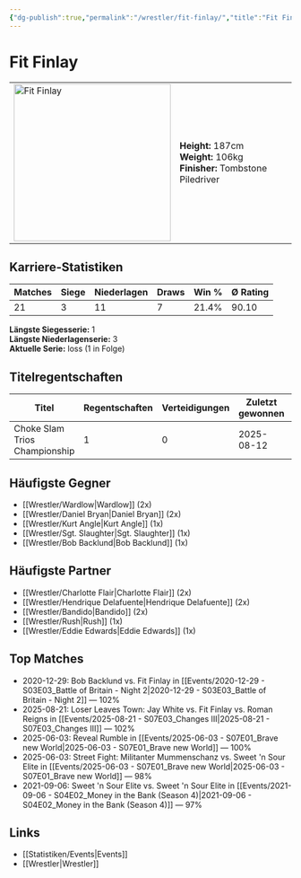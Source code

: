 ```yaml
---
{"dg-publish":true,"permalink":"/wrestler/fit-finlay/","title":"Fit Finlay","tags":["wrestler"],"noteIcon":""}
---
```



# Fit Finlay

<table>
        <tr>
        <td><img src="https://github.com/CptSpaulding1980/choke-slam-wrestling/releases/download/images/Fit_Finlay.png" width="280" alt="Fit Finlay"></td>
        <td>
        <b>Height:</b> 187cm<br>
        <b>Weight:</b> 106kg<br>
        <b>Finisher:</b> Tombstone Piledriver<br>
        </td>
        </tr>
        </table>
        
## Karriere-Statistiken

| Matches | Siege | Niederlagen | Draws | Win % | Ø Rating |
|---------|-------|-------------|-------|-------|-----------|
| 21 | 3 | 11 | 7 | 21.4% | 90.10 |

**Längste Siegesserie:** 1<br>**Längste Niederlagenserie:** 3<br>**Aktuelle Serie:** loss (1 in Folge)

## Titelregentschaften
| Titel | Regentschaften | Verteidigungen | Zuletzt gewonnen | Aktuell |
|-------|---------------|----------------|------------------|---------|
| Choke Slam Trios Championship | 1 | 0 | 2025-08-12 |  |


## Häufigste Gegner
- [[Wrestler/Wardlow\|Wardlow]] (2x)
- [[Wrestler/Daniel Bryan\|Daniel Bryan]] (2x)
- [[Wrestler/Kurt Angle\|Kurt Angle]] (1x)
- [[Wrestler/Sgt. Slaughter\|Sgt. Slaughter]] (1x)
- [[Wrestler/Bob Backlund\|Bob Backlund]] (1x)

## Häufigste Partner
- [[Wrestler/Charlotte Flair\|Charlotte Flair]] (2x)
- [[Wrestler/Hendrique Delafuente\|Hendrique Delafuente]] (2x)
- [[Wrestler/Bandido\|Bandido]] (2x)
- [[Wrestler/Rush\|Rush]] (1x)
- [[Wrestler/Eddie Edwards\|Eddie Edwards]] (1x)

## Top Matches
- 2020-12-29: Bob Backlund vs. Fit Finlay in [[Events/2020-12-29 - S03E03_Battle of Britain - Night 2\|2020-12-29 - S03E03_Battle of Britain - Night 2]] — 102%
- 2025-08-21: Loser Leaves Town: Jay White vs. Fit Finlay vs. Roman Reigns in [[Events/2025-08-21 - S07E03_Changes III\|2025-08-21 - S07E03_Changes III]] — 102%
- 2025-06-03: Reveal Rumble in [[Events/2025-06-03 - S07E01_Brave new World\|2025-06-03 - S07E01_Brave new World]] — 100%
- 2025-06-03: Street Fight: Militanter Mummenschanz vs. Sweet 'n Sour Elite in [[Events/2025-06-03 - S07E01_Brave new World\|2025-06-03 - S07E01_Brave new World]] — 98%
- 2021-09-06: Sweet 'n Sour Elite vs. Sweet 'n Sour Elite in [[Events/2021-09-06 - S04E02_Money in the Bank (Season 4)\|2021-09-06 - S04E02_Money in the Bank (Season 4)]] — 97%

## Links
- [[Statistiken/Events\|Events]]
- [[Wrestler\|Wrestler]]
